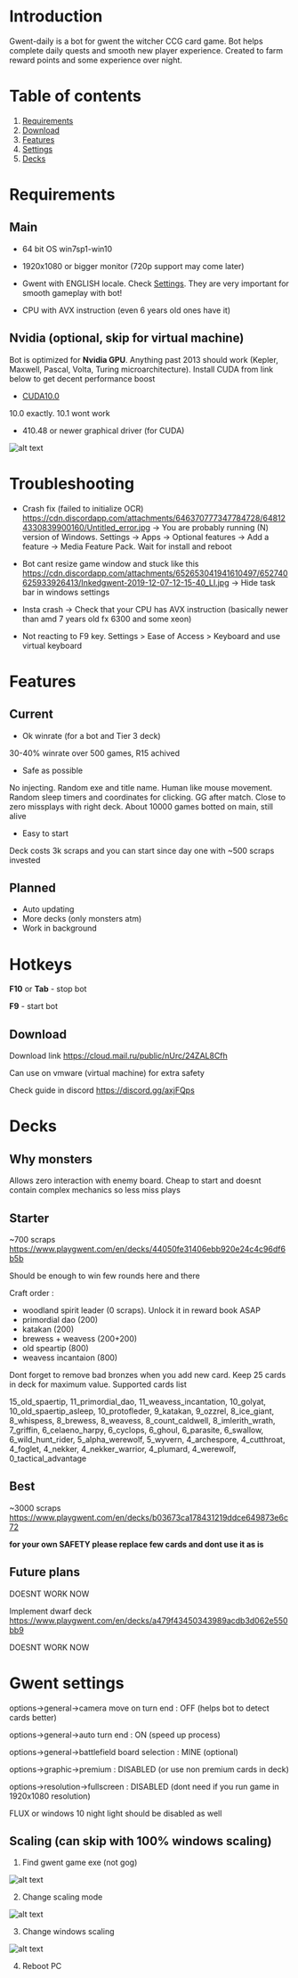 # Introduction
Gwent-daily is a bot for gwent the witcher CCG card game. Bot helps complete daily quests and smooth new player experience. Created to farm reward points and some experience over night.

# Table of contents
1. [Requirements](#requirements)
2. [Download](#download)
3. [Features](#features)
4. [Settings](#settings)
5. [Decks](#decks)

# Requirements <a name="requirements"></a>
## Main

* 64 bit OS win7sp1-win10

* 1920x1080 or bigger monitor (720p support may come later)

* Gwent with ENGLISH locale. Check [Settings](#settings). They are very important for smooth gameplay with bot!

* CPU with AVX instruction (even 6 years old ones have it)

## Nvidia (optional, skip for virtual machine)
Bot is optimized for **Nvidia GPU**. Anything past 2013 should work (Kepler, Maxwell, Pascal, Volta, Turing microarchitecture). Install CUDA from link below to get decent performance boost

*  [CUDA10.0](https://developer.nvidia.com/compute/cuda/10.0/Prod/network_installers/cuda_10.0.130_win10_network "CUDA10")

10.0 exactly. 10.1 wont work

*  410.48 or newer graphical driver (for CUDA)

![alt text](https://media.discordapp.net/attachments/571798162059034628/571882157300121615/unknown.png "CUDA install settings")

# Troubleshooting

* Crash fix (failed to initialize OCR) https://cdn.discordapp.com/attachments/646370777347784728/648124330839900160/Untitled_error.jpg -> You are probably running (N) version of Windows. Settings -> Apps -> Optional features -> Add a feature -> Media Feature Pack. Wait for install and reboot

* Bot cant resize game window and stuck like this https://cdn.discordapp.com/attachments/652653041941610497/652740625933926413/Inkedgwent-2019-12-07-12-15-40_LI.jpg
-> Hide task bar in windows settings

* Insta crash -> Check that your CPU has AVX instruction (basically newer than amd 7 years old fx 6300 and some xeon)

* Not reacting to F9 key. Settings > Ease of Access > Keyboard and use virtual keyboard

# Features <a name="features"></a>
## Current
* Ok winrate (for a bot and Tier 3 deck)

30-40% winrate over 500 games, R15 achived

* Safe as possible

No injecting. Random exe and title name. Human like mouse movement. Random sleep timers and coordinates for clicking. GG after match. Close to zero missplays with right deck. About 10000 games botted on main, still alive 

* Easy to start

Deck costs 3k scraps and you can start since day one with ~500 scraps invested

## Planned
* Auto updating
* More decks (only monsters atm)
* Work in background

# Hotkeys

**F10** or **Tab** - stop bot

**F9** - start bot

## Download <a name="download"></a>
Download link https://cloud.mail.ru/public/nUrc/24ZAL8Cfh

Can use on vmware (virtual machine) for extra safety

Check guide in discord https://discord.gg/axjFQps

# Decks <a name="decks"></a>

## Why monsters
Allows zero interaction with enemy board. Cheap to start and doesnt contain complex mechanics so less miss plays

## Starter
~700 scraps
https://www.playgwent.com/en/decks/44050fe31406ebb920e24c4c96df6b5b

Should be enough to win few rounds here and there 

Craft order : 
* woodland spirit leader (0 scraps). Unlock it in reward book ASAP
* primordial dao (200)
* katakan (200)
* brewess + weavess (200+200)
* old speartip (800)
* weavess incantaion (800)

Dont forget to remove bad bronzes when you add new card. Keep 25 cards in deck for maximum value. Supported cards list

15_old_spaertip, 11_primordial_dao, 11_weavess_incantation, 10_golyat, 10_old_spaertip_asleep, 10_protofleder, 9_katakan, 9_ozzrel, 8_ice_giant, 8_whispess, 8_brewess, 8_weavess, 8_count_caldwell, 8_imlerith_wrath, 7_griffin, 6_celaeno_harpy, 6_cyclops, 6_ghoul, 6_parasite, 6_swallow, 6_wild_hunt_rider, 5_alpha_werewolf, 5_wyvern, 4_archespore, 4_cutthroat, 4_foglet, 4_nekker, 4_nekker_warrior, 4_plumard, 4_werewolf, 0_tactical_advantage

## Best
~3000 scraps
https://www.playgwent.com/en/decks/b03673ca178431219ddce649873e6c72

**for your own SAFETY please replace few cards and dont use it as is**

## Future plans
DOESNT WORK NOW

Implement dwarf deck https://www.playgwent.com/en/decks/a479f43450343989acdb3d062e550bb9

DOESNT WORK NOW

# Gwent settings <a name="settings"></a>

options->general->camera move on turn end : OFF (helps bot to detect cards better)

options->general->auto turn end : ON (speed up process)

options->general->battlefield board selection : MINE (optional)

options->graphic->premium : DISABLED (or use non premium cards in deck)

options->resolution->fullscreen : DISABLED (dont need if you run game in 1920x1080 resolution)

FLUX or windows 10 night light should be disabled as well

## Scaling (can skip with 100% windows scaling)
1) Find gwent game exe (not gog)

![alt text](https://lh3.googleusercontent.com/-Riow_0Aq0t8/WYNSnp25eTI/AAAAAAAAR3o/n2S9JfBVz1gW3nGxFVOBsaugfoMsUp_gACHMYCw/s0/explorer_2017-08-03_19-43-08.png "scaling1")

2) Change scaling mode 

![alt text](https://lh3.googleusercontent.com/-Bzd5Y2jgwIg/WYNSy0QV1II/AAAAAAAAR3s/57RYhR55x8YaGcx6a_9uKq7kVut7UDAmACHMYCw/s0/explorer_2017-08-03_19-43-53.png "scaling2")

3) Change windows scaling

![alt text](https://lh3.googleusercontent.com/-Fk6Ip4vRqw8/WYNS8FxeqmI/AAAAAAAAR3w/0B8tKmYcF78jFDzcGCX3kiGSG3iLQ-XNwCHMYCw/s0/ApplicationFrameHost_2017-08-03_19-44-30.png "scaling3")

4) Reboot PC
